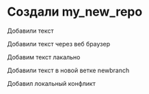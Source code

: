 # Создали  my_new_repo

Добавили текст

Добавили текст через веб браузер 

Добавим текст лакально

Добавили текст в новой ветке newbranch

Добавил локальный конфликт
